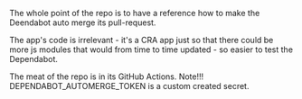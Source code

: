 The whole point of the repo is to have a reference how to make the Deendabot auto merge its pull-request.

The app's code is irrelevant - it's a CRA app just so that there could be more js modules that would from time to time updated - so easier to test the Dependabot.

The meat of the repo is in its GitHub Actions. 
Note!!! DEPENDABOT_AUTOMERGE_TOKEN is a custom created secret.
